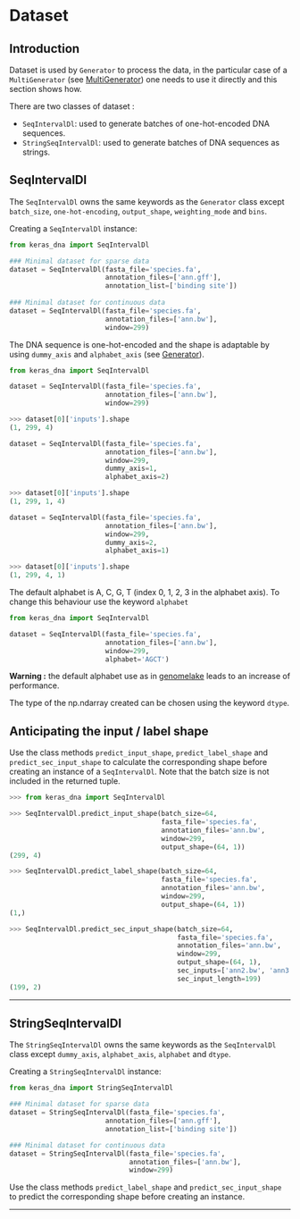 # Dataset

## Introduction

Dataset is used by `Generator` to process the data, in the particular case of a `MultiGenerator` (see [MultiGenerator](multigenerator.md)) one needs to use it directly and this section shows how.

There are two classes of dataset : 

- `SeqIntervalDl`: used to generate batches of one-hot-encoded DNA sequences.
- `StringSeqIntervalDl`: used to generate batches of DNA sequences as strings.

## SeqIntervalDl

The `SeqIntervalDl` owns the same keywords as the `Generator` class except `batch_size`, `one-hot-encoding`, `output_shape`, `weighting_mode` and `bins`.


Creating a `SeqIntervalDl` instance:
```python
from keras_dna import SeqIntervalDl

### Minimal dataset for sparse data
dataset = SeqIntervalDl(fasta_file='species.fa',
                        annotation_files=['ann.gff'],
                        annotation_list=['binding site'])
                        
### Minimal dataset for continuous data
dataset = SeqIntervalDl(fasta_file='species.fa',
                        annotation_files=['ann.bw'],
                        window=299)
```

The DNA sequence is one-hot-encoded and the shape is adaptable by using `dummy_axis` and `alphabet_axis` (see [Generator](generators.md)).

```python
from keras_dna import SeqIntervalDl

dataset = SeqIntervalDl(fasta_file='species.fa',
                        annotation_files=['ann.bw'],
                        window=299)

>>> dataset[0]['inputs'].shape
(1, 299, 4)

dataset = SeqIntervalDl(fasta_file='species.fa',
                        annotation_files=['ann.bw'],
                        window=299,
                        dummy_axis=1,
                        alphabet_axis=2)

>>> dataset[0]['inputs'].shape
(1, 299, 1, 4)

dataset = SeqIntervalDl(fasta_file='species.fa',
                        annotation_files=['ann.bw'],
                        window=299,
                        dummy_axis=2,
                        alphabet_axis=1)

>>> dataset[0]['inputs'].shape
(1, 299, 4, 1)
```

The default alphabet is A, C, G, T (index 0, 1, 2, 3 in the alphabet axis). To change this behaviour use the keyword `alphabet`

```python
from keras_dna import SeqIntervalDl

dataset = SeqIntervalDl(fasta_file='species.fa',
                        annotation_files=['ann.bw'],
                        window=299,
                        alphabet='AGCT')
```

**Warning :** the default alphabet use as in [genomelake](https://github.com/kundajelab/genomelake) leads to an increase of performance.

The type of the np.ndarray created can be chosen using the keyword `dtype`.

## Anticipating the input / label shape

Use the class methods `predict_input_shape`, `predict_label_shape` and `predict_sec_input_shape` to calculate the corresponding shape before creating an instance of a `SeqIntervalDl`. Note that the batch size is not included in the returned tuple.

```python
>>> from keras_dna import SeqIntervalDl

>>> SeqIntervalDl.predict_input_shape(batch_size=64,
                                      fasta_file='species.fa',
                                      annotation_files='ann.bw',
                                      window=299,
                                      output_shape=(64, 1))
(299, 4)

>>> SeqIntervalDl.predict_label_shape(batch_size=64,
                                      fasta_file='species.fa',
                                      annotation_files='ann.bw',
                                      window=299,
                                      output_shape=(64, 1))
(1,)

>>> SeqIntervalDl.predict_sec_input_shape(batch_size=64,
                                          fasta_file='species.fa',
                                          annotation_files='ann.bw',
                                          window=299,
                                          output_shape=(64, 1),
                                          sec_inputs=['ann2.bw', 'ann3.bw'],
                                          sec_input_length=199)
(199, 2)
```


-------------------------------------------------



## StringSeqIntervalDl


The `StringSeqIntervalDl` owns the same keywords as the `SeqIntervalDl` class except `dummy_axis`, `alphabet_axis`, `alphabet` and `dtype`. 

Creating a `StringSeqIntervalDl` instance:
```python
from keras_dna import StringSeqIntervalDl

### Minimal dataset for sparse data
dataset = StringSeqIntervalDl(fasta_file='species.fa',
                        annotation_files=['ann.gff'],
                        annotation_list=['binding site'])

### Minimal dataset for continuous data
dataset = StringSeqIntervalDl(fasta_file='species.fa',
                              annotation_files=['ann.bw'],
                              window=299)
```

Use the class methods `predict_label_shape` and `predict_sec_input_shape` to predict the corresponding shape before creating an instance.

--------------------------------
